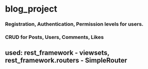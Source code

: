 # blog_project

### Registration, Authentication, Permission levels for users. 

### CRUD for Posts, Users, Comments, Likes

## used: rest_framework - viewsets,   rest_framework.routers - SimpleRouter
